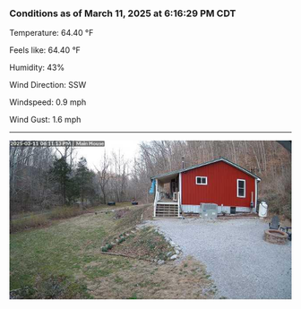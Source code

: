 ### Conditions as of March 11, 2025 at 6:16:29 PM CDT 

Temperature: 64.40 &deg;F

Feels like: 64.40 &deg;F

Humidity: 43%

Wind Direction: SSW

Windspeed: 0.9 mph

Wind Gust: 1.6 mph

---

<img src="./images/latest.jpeg"/>

